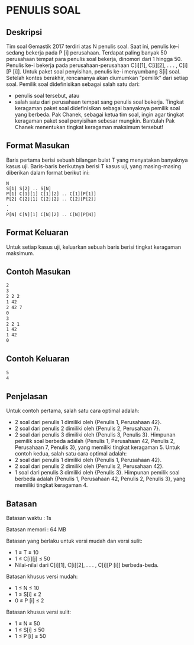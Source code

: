 # PENULIS SOAL

## Deskripsi
Tim soal Gemastik 2017 terdiri atas N penulis soal. Saat ini, penulis ke-i sedang bekerja pada P [i]
perusahaan. Terdapat paling banyak 50 perusahaan tempat para penulis soal bekerja, dinomori dari 1
hingga 50. Penulis ke-i bekerja pada perusahaan-perusahaan C[i][1], C[i][2], . . . , C[i][P [i]].
Untuk paket soal penyisihan, penulis ke-i menyumbang S[i] soal. Setelah kontes berakhir, rencananya
akan diumumkan ”pemilik” dari setiap soal. Pemilik soal didefinisikan sebagai salah satu dari:
- penulis soal tersebut, atau
- salah satu dari perusahaan tempat sang penulis soal bekerja.
Tingkat keragaman paket soal didefinisikan sebagai banyaknya pemilik soal yang berbeda. Pak Chanek,
sebagai ketua tim soal, ingin agar tingkat keragaman paket soal penyisihan sebesar mungkin.
Bantulah Pak Chanek menentukan tingkat keragaman maksimum tersebut!

## Format Masukan
Baris pertama berisi sebuah bilangan bulat T yang menyatakan banyaknya kasus uji. Baris-baris berikutnya berisi T kasus uji, yang masing-masing diberikan dalam format berikut ini:
    
    N
    S[1] S[2] .. S[N]
    P[1] C[1][1] C[1][2] .. C[1][P[1]]
    P[2] C[2][1] C[2][2] .. C[2][P[2]]
    .
    .
    P[N] C[N][1] C[N][2] .. C[N][P[N]]

## Format Keluaran
Untuk setiap kasus uji, keluarkan sebuah baris berisi tingkat keragaman maksimum.

## Contoh Masukan
```xml
2
3
2 2 2
1 42
2 42 7
0
3
2 2 1
1 42
1 42
0
```
## Contoh Keluaran
```xml
5
4
```

## Penjelasan
Untuk contoh pertama, salah satu cara optimal adalah:
- 2 soal dari penulis 1 dimiliki oleh {Penulis 1, Perusahaan 42}.
- 2 soal dari penulis 2 dimiliki oleh {Penulis 2, Perusahaan 7}.
- 2 soal dari penulis 3 dimiliki oleh {Penulis 3, Penulis 3}.
Himpunan pemilik soal berbeda adalah {Penulis 1, Perusahaan 42, Penulis 2, Perusahaan 7, Penulis 3}, yang memiliki tingkat keragaman 5. Untuk contoh kedua, salah satu cara optimal adalah:
- 2 soal dari penulis 1 dimiliki oleh {Penulis 1, Perusahaan 42}.
- 2 soal dari penulis 2 dimiliki oleh {Penulis 2, Perusahaan 42}.
- 1 soal dari penulis 3 dimiliki oleh {Penulis 3}.
Himpunan pemilik soal berbeda adalah {Penulis 1, Perusahaan 42, Penulis 2, Penulis 3}, yang memiliki tingkat keragaman 4.

## Batasan
Batasan waktu : 1s

Batasan memori : 64 MB

Batasan yang berlaku untuk versi mudah dan versi sulit:
- 1 ≤ T ≤ 10
- 1 ≤ C[i][j] ≤ 50
- Nilai-nilai dari C[i][1], C[i][2], . . . , C[i][P [i]] berbeda-beda.

Batasan khusus versi mudah:
- 1 ≤ N ≤ 10
- 1 ≤ S[i] ≤ 2
- 0 ≤ P [i] ≤ 2

Batasan khusus versi sulit:
- 1 ≤ N ≤ 50
- 1 ≤ S[i] ≤ 50
- 1 ≤ P [i] ≤ 50